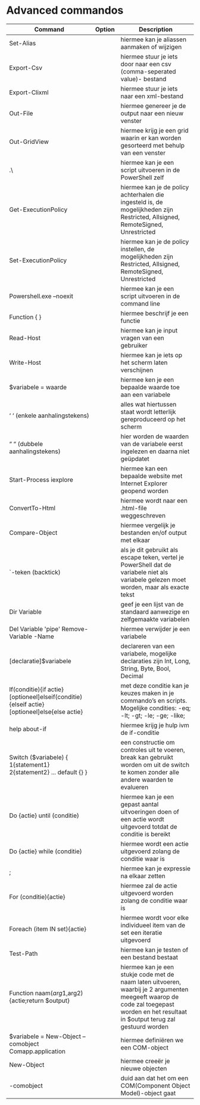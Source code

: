 # Advanced commandos

|Command|Option|Description|
|--------|------|-----------|
|Set-Alias || hiermee kan je aliassen aanmaken of wijzigen|
|Export-Csv || hiermee stuur je iets door naar een csv (comma-seperated value)- bestand|
|Export-Clixml || hiermee stuur je iets naar een xml-bestand|
|Out-File || hiermee genereer je de output naar een nieuw venster|
|Out-GridView || hiermee krijg je een grid waarin er kan worden gesorteerd met behulp van een venster|
|.\ || hiermee kan je een script uitvoeren in de PowerShell zelf|
|Get-ExecutionPolicy || hiermee kan je de policy achterhalen die ingesteld is, de mogelijkheden zijn Restricted, Allsigned, RemoteSigned, Unrestricted|
|Set-ExecutionPolicy || hiermee kan je de policy instellen, de mogelijkheden zijn Restricted, Allsigned, RemoteSigned, Unrestricted|
|Powershell.exe –noexit || hiermee kan je een script uitvoeren in de command line|
|Function { } || hiermee beschrijf je een functie|
|Read-Host || hiermee kan je input vragen van een gebruiker|
|Write-Host || hiermee kan je iets op het scherm laten verschijnen|
|$variabele = waarde || hiermee ken je een bepaalde waarde toe aan een variabele|
|‘ ‘ (enkele aanhalingstekens) || alles wat hiertussen staat wordt letterlijk gereproduceerd op het scherm|
|“ “ (dubbele aanhalingstekens) || hier worden de waarden van de variabele eerst ingelezen en daarna niet geüpdatet|
|Start-Process iexplore || hiermee kan een bepaalde website met Internet Explorer geopend worden|
|ConvertTo-Html || hiermee wordt naar een .html-file weggeschreven|
|Compare-Object || hiermee vergelijk je bestanden en/of output met elkaar|
|`-teken (backtick) || als je dit gebruikt als escape teken, vertel je PowerShell dat de variabele niet als variabele gelezen moet worden, maar als exacte tekst|
|Dir Variable || geef je een lijst van de standaard aanwezige en zelfgemaakte variabelen|
|Del Variable 'pipe' Remove-Variable -Name || hiermee verwijder je een variabele|
|[declaratie]$variabele || declareren van een variabele, mogelijke declaraties zijn Int, Long, String, Byte, Bool, Decimal|
|If(conditie){if actie}[optioneel]elseif(conditie){elseif actie}[optioneel]else{else actie} || met deze conditie kan je keuzes maken in je commando’s en scripts. Mogelijke condities: -eq; -lt; -gt; -le; -ge; -like;|
|help about-if || hiermee krijg je hulp ivm de if-conditie|
|Switch ($variabele) { 1{statement1} 2{statement2} ... default {} }|| een constructie om controles uit te voeren, break kan gebruikt worden om uit de switch te komen zonder alle andere waarden te evalueren|
|Do {actie} until (conditie) || hiermee kan je een gepast aantal uitvoeringen doen of een actie wordt uitgevoerd totdat de conditie is bereikt|
|Do {actie} while (conditie) || hiermee wordt een actie uitgevoerd zolang de conditie waar is|
|; || hiermee kan je expressie na elkaar zetten|
|For (conditie){actie} || hiermee zal de actie uitgevoerd worden zolang de conditie waar is|
|Foreach (item IN set){actie} ||hiermee wordt voor elke individueel item van de set een iteratie uitgevoerd|
|Test-Path || hiermee kan je testen of een bestand bestaat|
|Function naam($arg1,$arg2){actie;return $output} || hiermee kan je een stukje code met de naam laten uitvoeren, waarbij je 2 argumenten meegeeft waarop de code zal toegepast worden en het resultaat in $output terug zal gestuurd worden|
|$variabele = New-Object –comobject Comapp.application || hiermee definiëren we een COM-object|
|New-Object || hiermee creeër je nieuwe objecten|
|-comobject || duid aan dat het om een COM(Component Object Model)-object gaat|